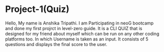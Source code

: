 # Project-1(Quiz)
Hello, My name is Anshika Tripathi. 
I am Participating in neoG bootcamp and done my first projrct in level-zero guide. 
It is a CLI QUIZ that is designed for my friend about myself which can be run on any other coding platforms too. In which Username is taken as an input.
It consists of 5 questions and displays the final score to the user.
